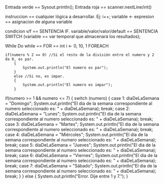 <!-- Entradas -->
Entrada verde == Sysout.println();
Entrada roja == scanner.nextLine/int()

<!-- Bloques -->
instruccion == cualquier lógica a desarrollar.  Ej: i++; 
variable <- expresion == asignacion de alguna variable 

<!-- Selección -->
condicion v/f == SENTENCIA IF.
variable/valor/valor/default == SENTENCIA SWITCH (variable == var temporal que almacenará los resultados); 

<!-- CICLOS -->
While
Do while == 
FOR == int i <- 0, 10, 1
FOREACH


<!-- JAVA SENTENCIAS -->
<!-- SELECCION -->
<!-- CONDICION -->
    if(numero % 2 == 0) //Si el resto de la división entre el numero y 2 da 0, es par.
		{
			System.out.println("El numero es par");
		}
		else //Si no, es impar.
		{
			System.out.println("El numero es impar");
		}
<!-- SWITCH -->
<!-- TP21 -->
if(numero >= 1 && numero <= 7) 
		{
			switch (numero) {
	            case 1:
	                diaDeLaSemana = "Domingo";
	                System.out.println("El dia de la semana correspondiente al numero seleccionado es: " + diaDeLaSemana);
	                break;
	            case 2:
	                diaDeLaSemana = "Lunes";
	                System.out.println("El dia de la semana correspondiente al numero seleccionado es: " + diaDeLaSemana);
	                break;
	            case 3:
	                diaDeLaSemana = "Martes";
	                System.out.println("El dia de la semana correspondiente al numero seleccionado es: " + diaDeLaSemana);
	                break;
	            case 4:
	                diaDeLaSemana = "Miércoles";
	                System.out.println("El dia de la semana correspondiente al numero seleccionado es: " + diaDeLaSemana);
	                break;
	            case 5:
	                diaDeLaSemana = "Jueves";
	                System.out.println("El dia de la semana correspondiente al numero seleccionado es: " + diaDeLaSemana);
	                break;
	            case 6:
	                diaDeLaSemana = "Viernes";
	                System.out.println("El dia de la semana correspondiente al numero seleccionado es: " + diaDeLaSemana);
	                break;
	            case 7:
	                diaDeLaSemana = "Sábado";
	                System.out.println("El dia de la semana correspondiente al numero seleccionado es: " + diaDeLaSemana);
	                break;
			}
		}
		else 
		{
			System.out.println("Error. Dije entre 1 y 7.");
		}
